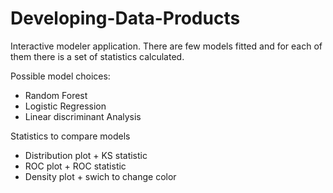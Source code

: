 # Developing-Data-Products
Interactive modeler application. 
There are few models fitted and for each of them there is a set of statistics calculated.

Possible model choices:

- Random Forest
- Logistic Regression
- Linear discriminant Analysis

Statistics to compare models

- Distribution plot + KS statistic
- ROC plot + ROC statistic
- Density plot + swich to change color
